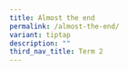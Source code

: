 ```yaml
---
title: Almost the end
permalink: /almost-the-end/
variant: tiptap
description: ""
third_nav_title: Term 2
---
```

